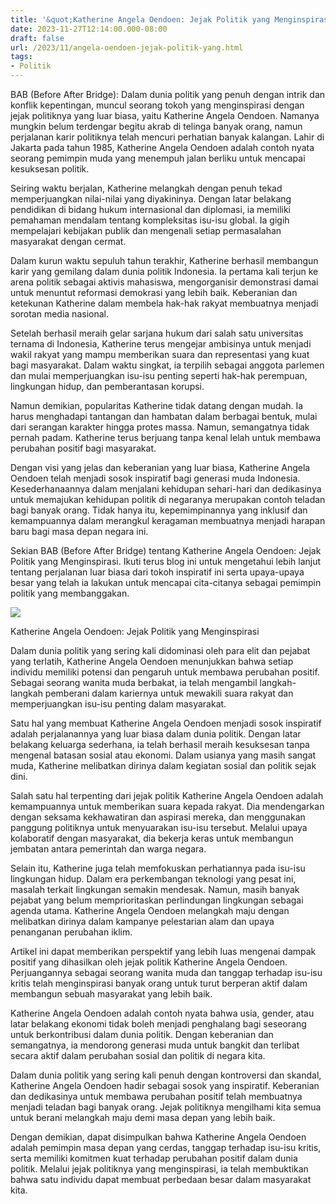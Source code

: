 ```yaml
---
title: '&quot;Katherine Angela Oendoen: Jejak Politik yang Menginspirasi&quot;'
date: 2023-11-27T12:14:00.000-08:00
draft: false
url: /2023/11/angela-oendoen-jejak-politik-yang.html
tags: 
- Politik
---
```


  

BAB (Before After Bridge): Dalam dunia politik yang penuh dengan intrik dan konflik kepentingan, muncul seorang tokoh yang menginspirasi dengan jejak politiknya yang luar biasa, yaitu Katherine Angela Oendoen. Namanya mungkin belum terdengar begitu akrab di telinga banyak orang, namun perjalanan karir politiknya telah mencuri perhatian banyak kalangan. Lahir di Jakarta pada tahun 1985, Katherine Angela Oendoen adalah contoh nyata seorang pemimpin muda yang menempuh jalan berliku untuk mencapai kesuksesan politik.

  

Seiring waktu berjalan, Katherine melangkah dengan penuh tekad memperjuangkan nilai-nilai yang diyakininya. Dengan latar belakang pendidikan di bidang hukum internasional dan diplomasi, ia memiliki pemahaman mendalam tentang kompleksitas isu-isu global. Ia gigih mempelajari kebijakan publik dan mengenali setiap permasalahan masyarakat dengan cermat.

  

Dalam kurun waktu sepuluh tahun terakhir, Katherine berhasil membangun karir yang gemilang dalam dunia politik Indonesia. Ia pertama kali terjun ke arena politik sebagai aktivis mahasiswa, mengorganisir demonstrasi damai untuk menuntut reformasi demokrasi yang lebih baik. Keberanian dan ketekunan Katherine dalam membela hak-hak rakyat membuatnya menjadi sorotan media nasional.

  

Setelah berhasil meraih gelar sarjana hukum dari salah satu universitas ternama di Indonesia, Katherine terus mengejar ambisinya untuk menjadi wakil rakyat yang mampu memberikan suara dan representasi yang kuat bagi masyarakat. Dalam waktu singkat, ia terpilih sebagai anggota parlemen dan mulai memperjuangkan isu-isu penting seperti hak-hak perempuan, lingkungan hidup, dan pemberantasan korupsi.

  

Namun demikian, popularitas Katherine tidak datang dengan mudah. Ia harus menghadapi tantangan dan hambatan dalam berbagai bentuk, mulai dari serangan karakter hingga protes massa. Namun, semangatnya tidak pernah padam. Katherine terus berjuang tanpa kenal lelah untuk membawa perubahan positif bagi masyarakat.

  

Dengan visi yang jelas dan keberanian yang luar biasa, Katherine Angela Oendoen telah menjadi sosok inspiratif bagi generasi muda Indonesia. Kesederhanaannya dalam menjalani kehidupan sehari-hari dan dedikasinya untuk memajukan kehidupan politik di negaranya merupakan contoh teladan bagi banyak orang. Tidak hanya itu, kepemimpinannya yang inklusif dan kemampuannya dalam merangkul keragaman membuatnya menjadi harapan baru bagi masa depan negara ini.

  

Sekian BAB (Before After Bridge) tentang Katherine Angela Oendoen: Jejak Politik yang Menginspirasi. Ikuti terus blog ini untuk mengetahui lebih lanjut tentang perjalanan luar biasa dari tokoh inspiratif ini serta upaya-upaya besar yang telah ia lakukan untuk mencapai cita-citanya sebagai pemimpin politik yang membanggakan.

  

![](https://mediakalbarnews.com/wp-content/uploads/2021/11/20211106_101241-e1636187182164.jpg)

  

Katherine Angela Oendoen: Jejak Politik yang Menginspirasi

  

Dalam dunia politik yang sering kali didominasi oleh para elit dan pejabat yang terlatih, Katherine Angela Oendoen menunjukkan bahwa setiap individu memiliki potensi dan pengaruh untuk membawa perubahan positif. Sebagai seorang wanita muda berbakat, ia telah mengambil langkah-langkah pemberani dalam kariernya untuk mewakili suara rakyat dan memperjuangkan isu-isu penting dalam masyarakat.

  

Satu hal yang membuat Katherine Angela Oendoen menjadi sosok inspiratif adalah perjalanannya yang luar biasa dalam dunia politik. Dengan latar belakang keluarga sederhana, ia telah berhasil meraih kesuksesan tanpa mengenal batasan sosial atau ekonomi. Dalam usianya yang masih sangat muda, Katherine melibatkan dirinya dalam kegiatan sosial dan politik sejak dini.

  

Salah satu hal terpenting dari jejak politik Katherine Angela Oendoen adalah kemampuannya untuk memberikan suara kepada rakyat. Dia mendengarkan dengan seksama kekhawatiran dan aspirasi mereka, dan menggunakan panggung politiknya untuk menyuarakan isu-isu tersebut. Melalui upaya kolaboratif dengan masyarakat, dia bekerja keras untuk membangun jembatan antara pemerintah dan warga negara.

  

Selain itu, Katherine juga telah memfokuskan perhatiannya pada isu-isu lingkungan hidup. Dalam era perkembangan teknologi yang pesat ini, masalah terkait lingkungan semakin mendesak. Namun, masih banyak pejabat yang belum memprioritaskan perlindungan lingkungan sebagai agenda utama. Katherine Angela Oendoen melangkah maju dengan melibatkan dirinya dalam kampanye pelestarian alam dan upaya penanganan perubahan iklim.

  

Artikel ini dapat memberikan perspektif yang lebih luas mengenai dampak positif yang dihasilkan oleh jejak politik Katherine Angela Oendoen. Perjuangannya sebagai seorang wanita muda dan tanggap terhadap isu-isu kritis telah menginspirasi banyak orang untuk turut berperan aktif dalam membangun sebuah masyarakat yang lebih baik.

  

Katherine Angela Oendoen adalah contoh nyata bahwa usia, gender, atau latar belakang ekonomi tidak boleh menjadi penghalang bagi seseorang untuk berkontribusi dalam dunia politik. Dengan keberanian dan semangatnya, ia mendorong generasi muda untuk bangkit dan terlibat secara aktif dalam perubahan sosial dan politik di negara kita.

  

Dalam dunia politik yang sering kali penuh dengan kontroversi dan skandal, Katherine Angela Oendoen hadir sebagai sosok yang inspiratif. Keberanian dan dedikasinya untuk membawa perubahan positif telah membuatnya menjadi teladan bagi banyak orang. Jejak politiknya mengilhami kita semua untuk berani melangkah maju demi masa depan yang lebih baik.

  

Dengan demikian, dapat disimpulkan bahwa Katherine Angela Oendoen adalah pemimpin masa depan yang cerdas, tanggap terhadap isu-isu kritis, serta memiliki komitmen kuat terhadap perubahan positif dalam dunia politik. Melalui jejak politiknya yang menginspirasi, ia telah membuktikan bahwa satu individu dapat membuat perbedaan besar dalam masyarakat kita.
